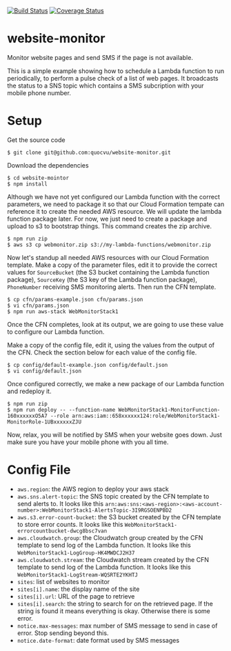 [![Build Status](https://travis-ci.org/quocvu/website-monitor.svg?branch=master)](http://img.shields.io/travis/quocvu/website-monitor.svg)
[![Coverage Status](https://coveralls.io/repos/github/quocvu/website-monitor/badge.svg?branch=master)](https://img.shields.io/coveralls/quocvu/website-monitorl.svg)

# website-monitor

Monitor website pages and send SMS if the page is not available.

This is a simple example showing how to schedule a Lambda function to run periodically,
to perform a pulse check of a list of web pages.  It broadcasts the status to a SNS topic
which contains a SMS subcription with your mobile phone number.

# Setup

Get the source code

    $ git clone git@github.com:quocvu/website-monitor.git

Download the dependencies

    $ cd website-mointor
    $ npm install

Although we have not yet configured our Lambda function with the correct parameters,
we need to package it so that our Cloud Formation tempate can reference it to create
the needed AWS resource.  We will update the lambda function package later. For now,
we just need to create a package and upload to s3 to bootstrap things.  This command creates the zip
archive.

    $ npm run zip
    $ aws s3 cp webmonitor.zip s3://my-lambda-functions/webmonitor.zip

Now let's standup all needed AWS resources with our Cloud Formation template. Make
a copy of the parameter files, edit it to provide the correct values for `SourceBucket`
(the S3 bucket containing the Lambda function package), `SourceKey` (the S3 key of
the Lambda function package), `PhoneNumber` receiving SMS monitoring alerts. Then run
the CFN template.

    $ cp cfn/params-example.json cfn/params.json
    $ vi cfn/params.json
    $ npm run aws-stack WebMonitorStack1

Once the CFN completes, look at its output, we are going to use these value to
configure our Lambda function.

Make a copy of the config file, edit it, using the values from the output of the CFN.  Check
the section below for each value of the config file.

    $ cp config/default-example.json config/default.json
    $ vi config/default.json

Once configured correctly, we make a new package of our Lambda function and redeploy it.

    $ npm run zip
    $ npm run deploy -- --function-name WebMonitorStack1-MonitorFunction-160xxxxxxO5A7 --role arn:aws:iam::658xxxxxx124:role/WebMonitorStack1-MonitorRole-1UBxxxxxxZJU

Now, relax, you will be notified by SMS when your website goes down. Just make sure you have
your mobile phone with you all time.


# Config File

* `aws.region`: the AWS region to deploy your aws stack
* `aws.sns.alert-topic`: the SNS topic created by the CFN template to send alerts to. It looks like this `arn:aws:sns:<aws-region>:<aws-account-number>:WebMonitorStack1-AlertsTopic-3I9RGSOENPBD2`
* `aws.s3.error-count-bucket`: the S3 bucket created by the CFN template to store error counts.  It looks like this `WebMonitorStack1-errorcountbucket-dwcg8bsc7van`
* `aws.cloudwatch.group`: the Cloudwatch group created by the CFN template to send log of the Lambda function. It looks like this `WebMonitorStack1-LogGroup-HK4MWDCJ2H37`
* `aws.cloudwatch.stream`: the Cloudwatch stream created by the CFN template to send log of the Lambda function. It looks like this `WebMonitorStack1-LogStream-WQSRTE2YKHTJ`
* `sites`: list of websites to monitor
* `sites[i].name`: the display name of the site
* `sites[i].url`: URL of the page to retrieve
* `sites[i].search`: the string to search for on the retrieved page. If the string is found it means everything is okay. Otherwise there is some error.
* `notice.max-messages`: max number of SMS message to send in case of error.  Stop sending beyond this.
* `notice.date-format`: date format used by SMS messages



